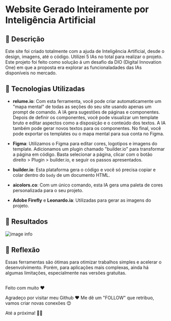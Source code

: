 # Website Gerado Inteiramente por Inteligência Artificial 

## 📒 Descrição
Este site foi criado totalmente com a ajuda de Inteligência Artificial, desde o design, imagens, até o código. Utilizei 5 IAs no total para realizar o projeto. Este projeto foi feito como solução á um desafio da DIO (Digital Innovation One) em que a proposta era explorar as funcionaladades das IAs disponíveis no mercado.

## 🤖 Tecnologias Utilizadas

- **relume.io**: Com esta ferramenta, você pode criar automaticamente um "mapa mental" de todas as seções do seu site usando apenas um prompt de comando. A IA gera sugestões de páginas e componentes. Depois de definir os componentes, você pode visualizar um template bruto e editar aspectos como a disposição e o conteúdo dos textos. A IA também pode gerar novos textos para os componentes. No final, você pode exportar os templates ou o mapa mental para sua conta no Figma.

- **Figma**: Utilizamos o Figma para editar cores, logotipos e imagens do template. Adicionamos um plugin chamado "builder.io" para transformar a página em código. Basta selecionar a página, clicar com o botão direito > Plugin > builder.io, e seguir os passos apresentados.

- **builder.io**: Esta plataforma gera o código e você só precisa copiar e colar dentro do `body` de um documento HTML.

- **aicolors.co**: Com um único comando, esta IA gera uma paleta de cores personalizada para o seu projeto.

- **Adobe Firefly** e **Leonardo.ia**: Utilizadas para gerar as imagens do projeto.

## 🚀 Resultados

![image info](./assets/home.png)


## 💭 Reflexão 
Essas ferramentas são ótimas para otimizar trabalhos simples e acelerar o desenvolvimento. Porém, para aplicações mais complexas, ainda há algumas limitações, especialmente nas versões gratuitas.

##

Feito com muito ♥

Agradeço por visitar meu Github ♥
Me dê um "FOLLOW" que retribuo, vamos criar novas conexões 😊

Até a próxima! 👋😊
